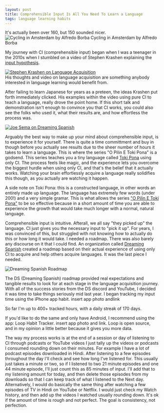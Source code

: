```yaml
---
layout: post
title: Comprehensible Input Is All You Need To Learn a Language
tags: language learning habits
---
```


It's actually been over 160, but 150 sounded nicer.
![Cycling in Amsterdam by Alfredo Borba](https://upload.wikimedia.org/wikipedia/commons/thumb/0/04/Cycling_Amsterdam_03.jpg/960px-Cycling_Amsterdam_03.jpg?20140811165132) Cycling in Amsterdam by Alfredo Borba   

My journey with CI (comprehensible input) began when I was a teenager in the 2010s when I stumbled on a video of Stephen Krashen explaining the [input hypothesis](https://en.wikipedia.org/wiki/Input_hypothesis).   

[![Stephen Krashen on Language Acquisition](https://i.ytimg.com/vi/NiTsduRreug/hqdefault.jpg?sqp=-oaymwE1CKgBEF5IVfKriqkDKAgBFQAAiEIYAXABwAEG8AEB-AG-AoAC8AGKAgwIABABGFwgWihlMA8=&rs=AOn4CLC694p0XaG_tmRchR4uedBCeobgNg)](https://youtu.be/NiTsduRreug?si=2ppZsTceiJ_ltJ3G)   
His thoughts and video on language acquisition are something anybody interested in language learning would benefit from.   

After failing to learn Japanese for years as a preteen, the ideas Krashen put forth immediately clicked. His examples within the video using pure CI to teach a language, really drove the point home. If this short talk and demonstration isn't enough to convince you that CI works, you could also see the folks who used it, what their results are, and how effortless the process was. 

[![Joe Sema on Dreaming Spanish](https://i.ytimg.com/vi/oYdgd0eTorQ/hqdefault.jpg?sqp=-oaymwEbCKgBEF5IVfKriqkDDggBFQAAiEIYAXABwAEG&rs=AOn4CLDfXNDF0po0Ed96JBa7BO7SAAyAgQ)](https://youtu.be/oYdgd0eTorQ?si=i8ZRy4oC3Zy_ClM4)   

Arguably the best way to make up your mind about comprehensible input, is to experience it for yourself. There is quite a time committment and buy in though before you actually see results due to the sheer number of hours it takes to learn a language. This is where the series "O Pilin E Toki Pona" is a godsend. This series teaches you a tiny language called [Toki Pona](https://en.wikipedia.org/wiki/Toki_Pona) using only CI. The process feels like magic, and the experience lets you overcome the biggest hurdle when using only CI, and that's the belief that it actually works. Watching your brain effortlessly acquire a language really solidifies this though, as you actually are watching it happen.  

A side note on Toki Pona: this is a constructed language, in other words an entirely made up language. The language has extremely few words (under 200!) and a very simple gramar. This is what allows the series ["O Pilin E Toki Pona"](https://www.youtube.com/playlist?list=PLwYL9_SRAk8EXSZPSTm9lm2kD_Z1RzUgm) to be so effective because in a short amount of time you are able to experience the growth that would take much longer with a normal, natural language. 

Comprehensible input is intuitive. Afterall, we all say "they picked up" the language. CI just gives you the necessary input to "pick it up". For years, I was convinced of this, but struggled with not knowing how to actually do this or how long it would take. I needed a roadmap. There was also barely any discourse on it that I could find. An organization called [Dreaming Spanish](https://www.dreamingspanish.com/about) created a roadmap based on their actual experience of using only CI to acquire and help others acquire languages. It was the last piece I needed.  

![Dreaming Spanish Roadmap](https://cdn.prod.website-files.com/60fb923336a77a79f20d5348/671620276bd7687592327cc0_Compact%20Dreaming%20Spanish%20timeline-p-1080.png)

The DS (Dreaming Spanish) roadmap provided real expectations and tangible results to look for at each stage in the language acquisition journey. With all of the success stories from the DS discord and YouTube, I decided it was time to take things seriously mid last year. I began tracking my input time using the iPhone app habit. insert app photo andlink  

So far I'm up to 400+ tracked hours, with a daily streak of 170 days. 

If you'd like to do the same and only have Android, I recommend using the app: Loop Habit Tracker. insert app photo and link. Loop is open source, and in my opinion a little better because it gives you more data.  

The way my process works is at the end of a session or day of listening to CI through podcasts or YouTube videos I just tally up the videos or podcasts I consumed rounding down on their minutes. For example I have a lot of podcast episodes downloaded in Hindi. After listening to a few episodes throughout the day I'll check and see how long I've listened for. This usually just takes a minute or two, so if I listened to  two 21 minute episodes and one 44 minute episode, I'll just count this as 85 minutes of input. I'll add that to my listening amount for today, and then delete those episodes from my downloads so that I can keep track of what I listened to the Next day. Alternatively, I would do basically the same thing after watching a few episodes of TV in Hindi on YouTube or Netflix. I would just check my Watch history, and then add up the videos I watched usually rounding down. It's ok if the amount of time is rough and not perfect. The goal is consistency, not perfection. 